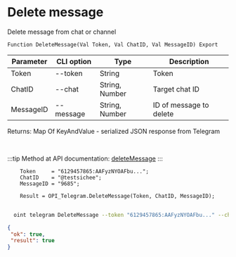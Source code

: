 ﻿---
sidebar_position: 7
---

# Delete message
 Delete message from chat or channel



`Function DeleteMessage(Val Token, Val ChatID, Val MessageID) Export`

  | Parameter | CLI option | Type | Description |
  |-|-|-|-|
  | Token | --token | String | Token |
  | ChatID | --chat | String, Number | Target chat ID |
  | MessageID | --message | String, Number | ID of message to delete |

  
  Returns:  Map Of KeyAndValue - serialized JSON response from Telegram

<br/>

:::tip
Method at API documentation: [deleteMessage](https://core.telegram.org/bots/api#deletemessage)
:::
<br/>


```bsl title="Code example"
    Token     = "6129457865:AAFyzNYOAFbu...";
    ChatID    = "@testsichee";
    MessageID = "9685";

    Result = OPI_Telegram.DeleteMessage(Token, ChatID, MessageID);
```



```sh title="CLI command example"
    
  oint telegram DeleteMessage --token "6129457865:AAFyzNYOAFbu..." --chat "@testsichee" --message "6846"

```

```json title="Result"
{
 "ok": true,
 "result": true
}
```
